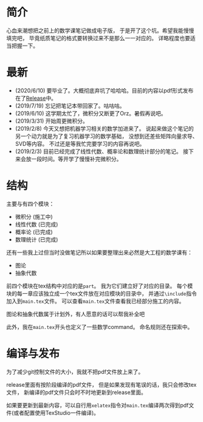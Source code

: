 # 简介
心血来潮想把之前上的数学课笔记做成电子版，
于是开了这个坑。希望我能慢慢填完吧，
毕竟纸质笔记的格式要转换过来不是那么一一对应的。
详略程度也要适当把握一下。

# 最新
- (2020/6/10) 要毕业了。大概彻底弃坑了哈哈哈。目前的内容以pdf形式发布在了[Release](https://github.com/QinlinChen/MathNotes/releases)中。
- (2019/7/19) 忘记把笔记本带回家了。咕咕咕。
- (2019/6/10) 这学期太忙了，微积分又断更了Orz。暑假再说吧。
- (2019/3/31) 开始周更微积分。
- (2019/2/8) 今天又想把机器学习相关的数学加进来了。
  说起来做这个笔记的另一个动力就是为了复习机器学习的数学基础，
  没想到还差些矩阵向量求导、SVD等内容。
  不过还是等我忙完要学习的内容再说吧。
- (2019/2/3) 目前已经完成了线性代数、概率论和数理统计部分的笔记。
  接下来会放一段时间。等开学了慢慢补完微积分。

# 结构
主要与有四个模块：
- 微积分 (施工中)
- 线性代数 (已完成)
- 概率论 (已完成)
- 数理统计 (已完成)

还有一些我上过但当时没做笔记所以如果要整理出来必然是大工程的数学课有：
- 图论
- 抽象代数

前四个模块在tex结构中对应的是`part`。
我为它们建立好了对应的目录。
每个模块的每一章应该独立成一个tex文件放在对应模块的目录中，
并通过`\include`指令加入到`main.tex`文件。
可以查看`main.tex`文件查看我已经部分施工的内容。

图论和抽象代数属于计划外，有人愿意的话可以帮我补全吧

此外，我在`main.tex`开头也定义了一些数学command。
命名规则还在探索中。

# 编译与发布
为了减少git控制文件的大小，我就不把pdf文件放上来了。

release里面有按阶段编译的pdf文件，
但是如果发现有笔误的话，我只会修改tex文件，
新编译的pdf文件只会时不时地更新到release里面。

如果要更新到最新内容，可以自行用`xelatex`指令对`main.tex`编译两次得到pdf文件(或者配置使用TexStudio一件编译)。